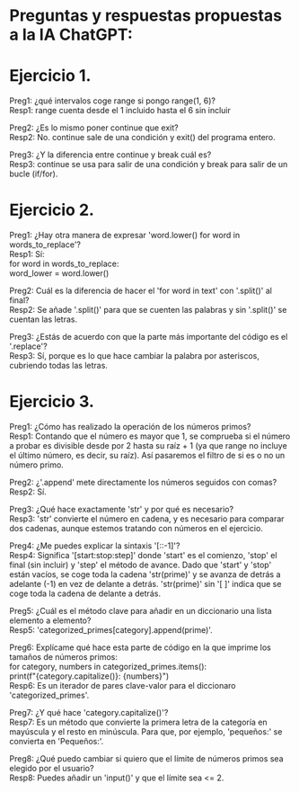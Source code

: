 # Preguntas y respuestas propuestas a la IA ChatGPT:

# Ejercicio 1.

Preg1: ¿qué intervalos coge range si pongo range(1, 6)?<br>
Resp1: range cuenta desde el 1 incluido hasta el 6 sin incluir

Preg2: ¿Es lo mismo poner continue que exit?<br>
Resp2: No. continue sale de una condición y exit() del programa entero.

Preg3: ¿Y la diferencia entre continue y break cuál es?<br>
Resp3: continue se usa para salir de una condición y break para salir de un bucle (if/for).

# Ejercicio 2.

Preg1: ¿Hay otra manera de expresar 'word.lower() for word in words_to_replace'?<br>
Resp1: Sí:<br>
for word in words_to_replace:<br>
  word_lower = word.lower()

Preg2: Cuál es la diferencia de hacer el 'for word in text' con '.split()' al final?<br>
Resp2: Se añade '.split()' para que se cuenten las palabras y sin '.split()' se cuentan las letras.

Preg3: ¿Estás de acuerdo con que la parte más importante del código es el '.replace'?<br>
Resp3: Sí, porque es lo que hace cambiar la palabra por asteriscos, cubriendo todas las letras.

# Ejercicio 3.

Preg1: ¿Cómo has realizado la operación de los números primos?<br>
Resp1: Contando que el número es mayor que 1, se comprueba si el número a probar es divisible desde por 2 hasta su raíz + 1 (ya que range no incluye el último número, es decir, su raíz). Así pasaremos el filtro de si es o no un número primo.

Preg2: ¿'.append' mete directamente los números seguidos con comas?<br>
Resp2: Sí.

Preg3: ¿Qué hace exactamente 'str' y por qué es necesario?<br>
Resp3: 'str' convierte el número en cadena, y es necesario para comparar dos cadenas, aunque estemos tratando con números en el ejercicio.

Preg4: ¿Me puedes explicar la sintaxis '[::-1]'?<br>
Resp4: Significa '[start:stop:step]' donde  'start' es el comienzo, 'stop' el final (sin incluir) y 'step' el método de avance.
Dado que 'start' y 'stop' están vacíos, se coge toda la cadena 'str(prime)' y se avanza de detrás a adelante (-1) en vez de delante a detrás. 'str(prime)' sin '[ ]' indica que se coge toda la cadena de delante a detrás.

Preg5: ¿Cuál es el método clave para añadir en un diccionario una lista elemento a elemento?<br>
Resp5: 'categorized_primes[category].append(prime)'.

Preg6: Explícame qué hace esta parte de código en la que imprime los tamaños de números primos:<br>
 for category, numbers in categorized_primes.items():<br>
        print(f"{category.capitalize()}: {numbers}")<br>
Resp6: Es un iterador de pares clave-valor para el diccionaro 'categorized_primes'.

Preg7: ¿Y qué hace 'category.capitalize()'?<br>
Resp7: Es un método que convierte la primera letra de la categoría en mayúscula y el resto en minúscula. Para que, por ejemplo, 'pequeños:' se convierta en 'Pequeños:'.

Preg8: ¿Qué puedo cambiar si quiero que el límite de números primos sea elegido por el usuario?<br>
Resp8: Puedes añadir un 'input()' y que el límite sea <= 2.


